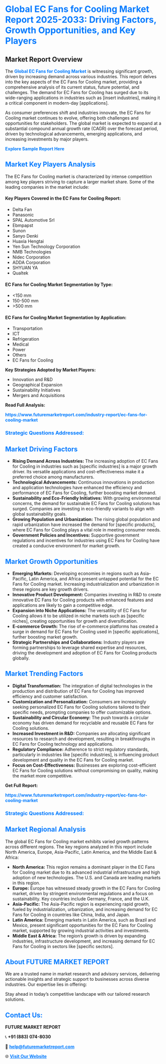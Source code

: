 <h1 style="color: #007BFF;">Global EC Fans for Cooling Market Report 2025-2033: Driving Factors, Growth Opportunities, and Key Players</h1>

<section id="overview">
<h2>Market Report Overview</h2>
<p>The <a href="https://www.futuremarketreport.com/industry-report/ec-fans-for-cooling-market" style="color: #007BFF; text-decoration: none;"><strong>Global EC Fans for Cooling Market</strong></a> is witnessing significant growth, driven by increasing demand across various industries. This report delves into the key aspects of the EC Fans for Cooling market, providing a comprehensive analysis of its current status, future potential, and challenges. The demand for EC Fans for Cooling has surged due to its wide-ranging applications in industries such as [insert industries], making it a critical component in modern-day [applications].</p>
<p>As consumer preferences shift and industries innovate, the EC Fans for Cooling market continues to evolve, offering both challenges and opportunities for stakeholders. The global market is expected to expand at a substantial compound annual growth rate (CAGR) over the forecast period, driven by technological advancements, emerging applications, and increasing investments by major players.</p>
</section>

<section id="overview">
<p><a href="https://www.futuremarketreport.com/request-sample/reportId=127687" style="color: #007BFF; text-decoration: none;"><strong>Explore Sample Report Here</strong></a></p>
</section>

<section id="key-players">
<h2 style="color: #007BFF;">Market Key Players Analysis</h2>
<p>The EC Fans for Cooling market is characterized by intense competition among key players striving to capture a larger market share. Some of the leading companies in the market include:</p>
<h4>Key Players Covered in the EC Fans for Cooling Report:</h4>
<ul><li>Delta Fan</li><li>Panasonic</li><li>SPAL Automotive Srl</li><li>Ebmpapst</li><li>Sunon</li><li>Sanyo Denki</li><li>Huaxia Hengtai</li><li>Yen Sun Technology Corporation</li><li>NMB Technologies</li><li>Nidec Corporation</li><li>ADDA Corporation</li><li>SHYUAN YA</li><li>Qualtek</li></ul>
<h4>EC Fans for Cooling Market Segmentation by Type:</h4>
<ul><li>&lt;150 mm</li><li>150-500 mm</li><li>&gt;500 mm</li></ul>

<h4>EC Fans for Cooling Market Segmentation by Application:</h4>
<ul><li>Transportation</li><li>ICT</li><li>Refrigeration</li><li>Medical</li><li>Power</li><li>Others</li><li>EC Fans for Cooling</li></ul>
<p><strong>Key Strategies Adopted by Market Players:</strong></p>
<ul>
<li>Innovation and R&D</li>
<li>Geographical Expansion</li>
<li>Sustainability Initiatives</li>
<li>Mergers and Acquisitions</li>
</ul>
</section>

<section>
<p><strong>Read Full Analysis: </strong></p><a href="https://www.futuremarketreport.com/industry-report/ec-fans-for-cooling-market" style="color: #007BFF; text-decoration: none;"><strong>https://www.futuremarketreport.com/industry-report/ec-fans-for-cooling-market</strong></a>
<h3 style="color: #007BFF;">Strategic Questions Addressed:</h3>
</section>

<section id="driving-factors">
<h2 style="color: #007BFF;">Market Driving Factors</h2>
<ul>
<li><strong>Rising Demand Across Industries:</strong> The increasing adoption of EC Fans for Cooling in industries such as [specific industries] is a major growth driver. Its versatile applications and cost-effectiveness make it a preferred choice among manufacturers.</li>
<li><strong>Technological Advancements:</strong> Continuous innovations in production and application technologies have enhanced the efficiency and performance of EC Fans for Cooling, further boosting market demand.</li>
<li><strong>Sustainability and Eco-Friendly Initiatives:</strong> With growing environmental concerns, the demand for sustainable EC Fans for Cooling solutions has surged. Companies are investing in eco-friendly variants to align with global sustainability goals.</li>
<li><strong>Growing Population and Urbanization:</strong> The rising global population and rapid urbanization have increased the demand for [specific products], where EC Fans for Cooling plays a vital role in meeting consumer needs.</li>
<li><strong>Government Policies and Incentives:</strong> Supportive government regulations and incentives for industries using EC Fans for Cooling have created a conducive environment for market growth.</li>
</ul>
</section>

<section id="growth-opportunities">
<h2 style="color: #007BFF;">Market Growth Opportunities</h2>
<ul>
<li><strong>Emerging Markets:</strong> Developing economies in regions such as Asia-Pacific, Latin America, and Africa present untapped potential for the EC Fans for Cooling market. Increasing industrialization and urbanization in these regions are key growth drivers.</li>
<li><strong>Innovative Product Development:</strong> Companies investing in R&D to create innovative EC Fans for Cooling products with enhanced features and applications are likely to gain a competitive edge.</li>
<li><strong>Expansion into Niche Applications:</strong> The versatility of EC Fans for Cooling allows it to be utilized in niche markets such as [specific niches], creating opportunities for growth and diversification.</li>
<li><strong>E-commerce Growth:</strong> The rise of e-commerce platforms has created a surge in demand for EC Fans for Cooling used in [specific applications], further boosting market growth.</li>
<li><strong>Strategic Partnerships and Collaborations:</strong> Industry players are forming partnerships to leverage shared expertise and resources, driving the development and adoption of EC Fans for Cooling products globally.</li>
</ul>
</section>

<section id="trending-factors">
<h2 style="color: #007BFF;">Market Trending Factors</h2>
<ul>
<li><strong>Digital Transformation:</strong> The integration of digital technologies in the production and distribution of EC Fans for Cooling has improved efficiency and customer satisfaction.</li>
<li><strong>Customization and Personalization:</strong> Consumers are increasingly seeking personalized EC Fans for Cooling solutions tailored to their specific needs, prompting companies to offer customizable options.</li>
<li><strong>Sustainability and Circular Economy:</strong> The push towards a circular economy has driven demand for recyclable and reusable EC Fans for Cooling solutions.</li>
<li><strong>Increased Investment in R&D:</strong> Companies are allocating significant resources to research and development, resulting in breakthroughs in EC Fans for Cooling technology and applications.</li>
<li><strong>Regulatory Compliance:</strong> Adherence to strict regulatory standards, particularly in industries like [specific industries], is influencing product development and quality in the EC Fans for Cooling market.</li>
<li><strong>Focus on Cost-Effectiveness:</strong> Businesses are exploring cost-efficient EC Fans for Cooling solutions without compromising on quality, making the market more competitive.</li>
</ul>
</section>

<section>
<p><strong>Get Full Report: </strong></p><a href="https://www.futuremarketreport.com/industry-report/ec-fans-for-cooling-market" style="color: #007BFF; text-decoration: none;"><strong>https://www.futuremarketreport.com/industry-report/ec-fans-for-cooling-market</strong></a>
<h3 style="color: #007BFF;">Strategic Questions Addressed:</h3>
</section>


<section id="regional-analysis">
<h2 style="color: #007BFF;">Market Regional Analysis</h2>
<p>The global EC Fans for Cooling market exhibits varied growth patterns across different regions. The key regions analyzed in this report include North America, Europe, Asia-Pacific, Latin America, and the Middle East & Africa:</p>
<ul>
<li><strong>North America:</strong> This region remains a dominant player in the EC Fans for Cooling market due to its advanced industrial infrastructure and high adoption of new technologies. The U.S. and Canada are leading markets in this region.</li>
<li><strong>Europe:</strong> Europe has witnessed steady growth in the EC Fans for Cooling market, driven by stringent environmental regulations and a focus on sustainability. Key countries include Germany, France, and the U.K.</li>
<li><strong>Asia-Pacific:</strong> The Asia-Pacific region is experiencing rapid growth, fueled by industrialization, urbanization, and increasing demand for EC Fans for Cooling in countries like China, India, and Japan.</li>
<li><strong>Latin America:</strong> Emerging markets in Latin America, such as Brazil and Mexico, present significant opportunities for the EC Fans for Cooling market, supported by growing industrial activities and investments.</li>
<li><strong>Middle East & Africa:</strong> The region’s growth is driven by expanding industries, infrastructure development, and increasing demand for EC Fans for Cooling in sectors like [specific sectors].</li>
</ul>
</section>

<footer>
<h2 style="color: #007BFF;">About FUTURE MARKET REPORT</h2>
<p>We are a trusted name in market research and advisory services, delivering actionable insights and strategic support to businesses across diverse industries. Our expertise lies in offering:</p>

<p>Stay ahead in today’s competitive landscape with our tailored research solutions.</p>

<h2 style="color: #007BFF;">Contact Us:</h2>
<p><strong>FUTURE MARKET REPORT</strong></p>
<p>📞 <strong>+91 (883) 074-8030</strong></p>
<p>📧 <strong><a href="mailto:help@futuremarketreport.com" style="color: #007BFF;">help@futuremarketreport.com</a></strong></p>
<p>🌐 <strong><a href="https://www.futuremarketreport.com/" style="color: #007BFF;">Visit Our Website</a></strong></p>
</footer>